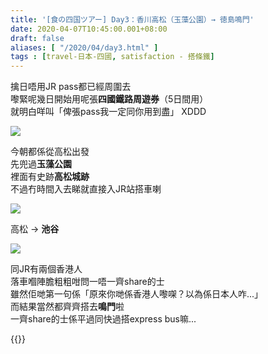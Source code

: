 ```yaml
---
title: '[食の四国ツアー] Day3：香川高松（玉藻公園）→ 徳島鳴門'
date: 2020-04-07T10:45:00.001+08:00
draft: false
aliases: [ "/2020/04/day3.html" ]
tags : [travel-日本-四國, satisfaction - 搭條鐵]
---
```


擒日唔用JR pass都已經周圍去  
嚟緊呢幾日開始用呢張**四國鐵路周遊券**（5日間用）  
就明白咩叫「俾張pass我一定同你用到盡」 XDDD  

![](/images/shikoku3a.jpg)

今朝都係從高松出發  
先兜過**玉藻公園**  
裡面有史跡**高松城跡**  
不過冇時間入去睇就直接入JR站搭車喇  

![](/images/shikoku3a1.jpg)

高松 → **池谷**  

![](/images/shikoku3a2.jpg)

同JR有兩個香港人  
落車嗰陣膽粗粗咁問一唔一齊share的士  
雖然佢哋第一句係「原來你哋係香港人嚟㗎？以為係日本人咋...」  
而結果當然都齊齊搭去**鳴門**啦  
一齊share的士係平過同快過搭express bus嘛...  
  

{{<shikoku>}}
  
